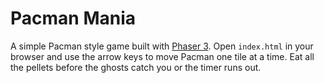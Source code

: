 # Pacman Mania

A simple Pacman style game built with [Phaser 3](https://phaser.io/).
Open `index.html` in your browser and use the arrow keys to move Pacman one tile at a time.
Eat all the pellets before the ghosts catch you or the timer runs out.
